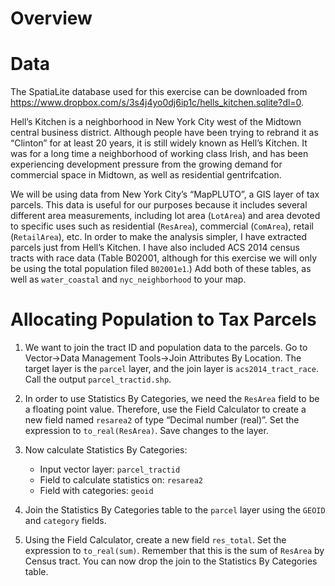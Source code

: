 Overview
========

Data
====

The SpatiaLite database used for this exercise can be downloaded from <https://www.dropbox.com/s/3s4j4yo0dj6ip1c/hells_kitchen.sqlite?dl=0>.

Hell’s Kitchen is a neighborhood in New York City west of the Midtown central business district. Although people have been trying to rebrand it as “Clinton” for at least 20 years, it is still widely known as Hell’s Kitchen. It was for a long time a neighborhood of working class Irish, and has been experiencing development pressure from the growing demand for commercial space in Midtown, as well as residential gentrifcation.

We will be using data from New York City’s “MapPLUTO”, a GIS layer of tax parcels. This data is useful for our purposes because it includes several different area measurements, including lot area (`LotArea`) and area devoted to specific uses such as residential (`ResArea`), commercial (`ComArea`), retail (`RetailArea`), etc. In order to make the analysis simpler, I have extracted parcels just from Hell’s Kitchen. I have also included ACS 2014 census tracts with race data (Table B02001, although for this exercise we will only be using the total population filed `B02001e1`.) Add both of these tables, as well as `water_coastal` and `nyc_neighborhood` to your map.

Allocating Population to Tax Parcels
====================================

1.  We want to join the tract ID and population data to the parcels. Go to Vector→Data Management Tools→Join Attributes By Location. The target layer is the `parcel` layer, and the join layer is `acs2014_tract_race`. Call the output `parcel_tractid.shp`.
2.  In order to use Statistics By Categories, we need the `ResArea` field to be a floating point value. Therefore, use the Field Calculator to create a new field named `resarea2` of type “Decimal number (real)”. Set the expression to `to_real(ResArea)`. Save changes to the layer.
3.  Now calculate Statistics By Categories:

    -   Input vector layer: `parcel_tractid`
    -   Field to calculate statistics on: `resarea2`
    -   Field with categories: `geoid`

4.  Join the Statistics By Categories table to the `parcel` layer using the `GEOID` and `category` fields.
5.  Using the Field Calculator, create a new field `res_total`. Set the expression to `to_real(sum)`. Remember that this is the sum of `ResArea` by Census tract. You can now drop the join to the Statistics By Categories table.


